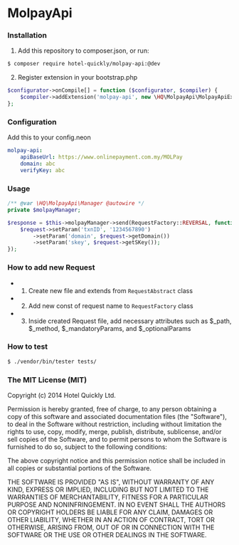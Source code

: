 # MolpayApi

### Installation
1) Add this repository to composer.json, or run:
```sh
$ composer require hotel-quickly/molpay-api:@dev
```
2) Register extension in your bootstrap.php
```php
$configurator->onCompile[] = function ($configurator, $compiler) {
    $compiler->addExtension('molpay-api', new \HQ\MolpayApi\MolpayApiExtension());
};
```

### Configuration
Add this to your config.neon
```yml
molpay-api:
	apiBaseUrl: https://www.onlinepayment.com.my/MOLPay
	domain: abc
	verifyKey: abc
```

### Usage
```php
/** @var \HQ\MolpayApi\Manager @autowire */
private $molpayManager;

$response = $this->molpayManager->send(RequestFactory::REVERSAL, function(Reversal $request) {
	$request->setParam('txnID', '1234567890')
		->setParam('domain', $request->getDomain())
		->setParam('skey', $request->getSKey());
});
```

### How to add new Request
- 1) Create new file and extends from `RequestAbstract` class
- 2) Add new const of request name to `RequestFactory` class
- 3) Inside created Request file, add necessary attributes such as $_path, $_method, $_mandatoryParams, and $_optionalParams

### How to test
```sh
$ ./vendor/bin/tester tests/
```

### The MIT License (MIT)
Copyright (c) 2014 Hotel Quickly Ltd.

Permission is hereby granted, free of charge, to any person obtaining a copy
of this software and associated documentation files (the "Software"), to deal
in the Software without restriction, including without limitation the rights
to use, copy, modify, merge, publish, distribute, sublicense, and/or sell
copies of the Software, and to permit persons to whom the Software is
furnished to do so, subject to the following conditions:

The above copyright notice and this permission notice shall be included in
all copies or substantial portions of the Software.

THE SOFTWARE IS PROVIDED "AS IS", WITHOUT WARRANTY OF ANY KIND, EXPRESS OR
IMPLIED, INCLUDING BUT NOT LIMITED TO THE WARRANTIES OF MERCHANTABILITY,
FITNESS FOR A PARTICULAR PURPOSE AND NONINFRINGEMENT. IN NO EVENT SHALL THE
AUTHORS OR COPYRIGHT HOLDERS BE LIABLE FOR ANY CLAIM, DAMAGES OR OTHER
LIABILITY, WHETHER IN AN ACTION OF CONTRACT, TORT OR OTHERWISE, ARISING FROM,
OUT OF OR IN CONNECTION WITH THE SOFTWARE OR THE USE OR OTHER DEALINGS IN
THE SOFTWARE.
